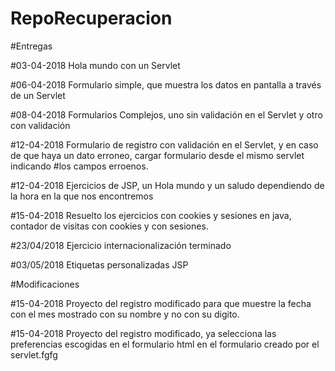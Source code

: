 # RepoRecuperacion
#Entregas

#03-04-2018 Hola mundo con un Servlet

#06-04-2018 Formulario simple, que muestra los datos en pantalla a través de un Servlet

#08-04-2018 Formularios Complejos, uno sin validación en el Servlet y otro con validación

#12-04-2018 Formulario de registro con validación en el Servlet, y en caso de que haya un dato erroneo, cargar formulario desde el mismo servlet indicando #los campos erroenos.

#12-04-2018 Ejercicios de JSP, un Hola mundo y un saludo dependiendo de la hora en la que nos encontremos

#15-04-2018 Resuelto los ejercicios con cookies y sesiones en java, contador de visitas con cookies y con sesiones.

#23/04/2018 Ejercicio internacionalización terminado

#03/05/2018 Etiquetas personalizadas JSP

#Modificaciones

#15-04-2018 Proyecto del registro modificado para que muestre la fecha con el mes mostrado con su nombre y no con su digito.

#15-04-2018 Proyecto del registro modificado, ya selecciona las preferencias escogidas en el formulario html en el formulario creado por el servlet.fgfg
